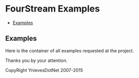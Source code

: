 # FourStream Examples
- [Examples](#examples)

<a name="examples"></a>
## Examples
Here is the container of all examples requested at the project.

Thanks you by your attention.

CopyRight YnievesDotNet 2007-2015
